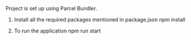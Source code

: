 Project is set up using Parcel Bundler.

1. Install all the required packages mentioned in package.json
npm install

2. To run the application 
npm run start